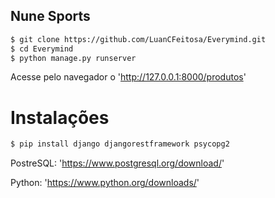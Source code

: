 ## Nune Sports

```sh
$ git clone https://github.com/LuanCFeitosa/Everymind.git
$ cd Everymind
$ python manage.py runserver
```
Acesse pelo navegador o 'http://127.0.0.1:8000/produtos'

# Instalações

```sh
$ pip install django djangorestframework psycopg2
```
PostreSQL: 'https://www.postgresql.org/download/'

Python: 'https://www.python.org/downloads/'
